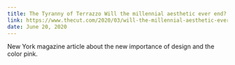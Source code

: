 ```yaml
---
title: The Tyranny of Terrazzo Will the millennial aesthetic ever end?
link: https://www.thecut.com/2020/03/will-the-millennial-aesthetic-ever-end.html
date: June 20, 2020
---
```


New York magazine article about the new importance of design and the color pink.
